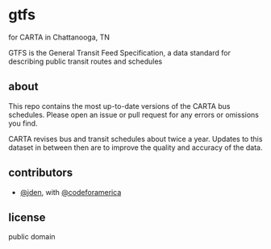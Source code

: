# gtfs
for CARTA in Chattanooga, TN

GTFS is the General Transit Feed Specification, a data standard for describing public transit routes and schedules

## about
This repo contains the most up-to-date versions of the CARTA bus schedules. Please open an issue or pull request for any errors or omissions you find.

CARTA revises bus and transit schedules about twice a year. Updates to this dataset in between then are to improve the quality and accuracy of the data.

## contributors
- [@jden](https://github.com/jden), with [@codeforamerica](https://github.com/codeforamerica)

## license
public domain